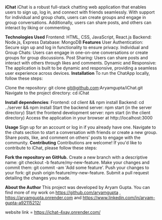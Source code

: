 **iChat**
iChat is a robust full-stack chatting web application that enables users to sign up, log in, and connect with friends seamlessly. With support for individual and group chats, users can create groups and engage in group conversations. Additionally, users can share posts, and others can interact by liking or commenting.

**Technologies Used**
Frontend: HTML, CSS, JavaScript, React.js
Backend: Node.js, Express
Database: MongoDB
**Features**
User Authentication: Secure sign up and log in functionality to ensure privacy.
Individual and Group Chats: Users can engage in one-on-one conversations or create groups for group discussions.
Post Sharing: Users can share posts and interact with others through likes and comments.
Dynamic and Responsive: The application is built to be dynamic and responsive, providing a seamless user experience across devices.
**Installation**
To run the ChatApp locally, follow these steps:

Clone the repository: git clone git@github.com:Aryamgupta/iChat.git
Navigate to the project directory: cd iChat

**Install dependencies**:
Frontend: cd client && npm install
Backend: cd ../server && npm install
Start the backend server: npm start (in the server directory)
Start the frontend development server: npm start (in the client directory)
Access the application in your browser at http://localhost:3000

**Usage**
Sign up for an account or log in if you already have one.
Navigate to the chats section to start a conversation with friends or create a new group.
Share posts, like, and comment on others' posts to engage with the community.
**Contributing**
Contributions are welcome! If you'd like to contribute to iChat, please follow these steps:

**Fork the repository on GitHub.**
Create a new branch with a descriptive name: git checkout -b feature/my-new-feature.
Make your changes and commit them: git commit -am 'Add some feature'.
Push your changes to your fork: git push origin feature/my-new-feature.
Submit a pull request detailing the changes you made.

**About the Author**
This project was developed by Aryam Gupta. You can find more of my work on https://github.com/aryamgupta , https://aryamgupta.onrender.com and https://www.linkedin.com/in/aryam-gupta-a92115212/

website link =  https://ichat-4xay.onrender.com/
